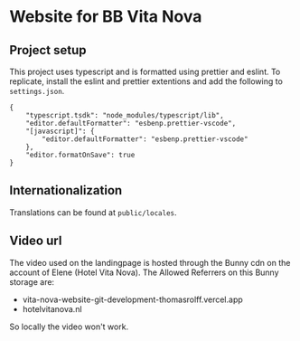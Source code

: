 # Website for BB Vita Nova

## Project setup

This project uses typescript and is formatted using prettier and eslint. To replicate, install the eslint and prettier extentions and add the following to `settings.json`.

```
{
    "typescript.tsdk": "node_modules/typescript/lib",
    "editor.defaultFormatter": "esbenp.prettier-vscode",
    "[javascript]": {
        "editor.defaultFormatter": "esbenp.prettier-vscode"
    },
    "editor.formatOnSave": true
}
```

## Internationalization

Translations can be found at `public/locales`.

## Video url

The video used on the landingpage is hosted through the Bunny cdn on the account of Elene (Hotel Vita Nova). The Allowed Referrers on this Bunny storage are:

-   vita-nova-website-git-development-thomasrolff.vercel.app
-   hotelvitanova.nl

So locally the video won't work.
